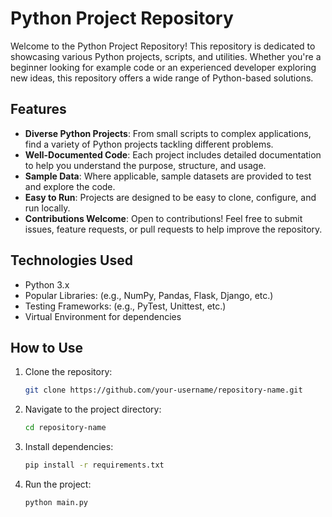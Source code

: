 
# Python Project Repository

Welcome to the Python Project Repository! This repository is dedicated to showcasing various Python projects, scripts, and utilities. Whether you're a beginner looking for example code or an experienced developer exploring new ideas, this repository offers a wide range of Python-based solutions.

## Features

- **Diverse Python Projects**: From small scripts to complex applications, find a variety of Python projects tackling different problems.
- **Well-Documented Code**: Each project includes detailed documentation to help you understand the purpose, structure, and usage.
- **Sample Data**: Where applicable, sample datasets are provided to test and explore the code.
- **Easy to Run**: Projects are designed to be easy to clone, configure, and run locally.
- **Contributions Welcome**: Open to contributions! Feel free to submit issues, feature requests, or pull requests to help improve the repository.

## Technologies Used

- Python 3.x
- Popular Libraries: (e.g., NumPy, Pandas, Flask, Django, etc.)
- Testing Frameworks: (e.g., PyTest, Unittest, etc.)
- Virtual Environment for dependencies

## How to Use

1. Clone the repository:
   ```bash
   git clone https://github.com/your-username/repository-name.git
   ```
2. Navigate to the project directory:
   ```bash
   cd repository-name
   ```
3. Install dependencies:
   ```bash
   pip install -r requirements.txt
   ```
4. Run the project:
   ```bash
   python main.py
   ```
